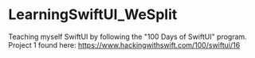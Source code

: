 # LearningSwiftUI_WeSplit
Teaching myself SwiftUI by following the "100 Days of SwiftUI" program. Project 1 found here: https://www.hackingwithswift.com/100/swiftui/16
